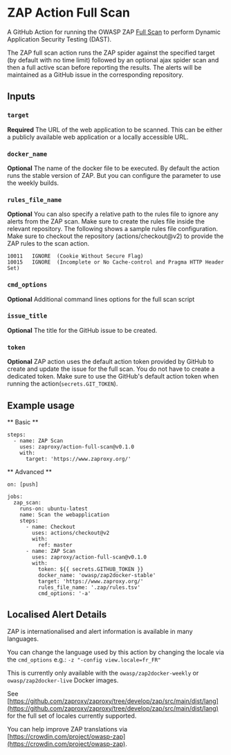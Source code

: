 # ZAP Action Full Scan

A GitHub Action for running the OWASP ZAP [Full Scan](https://www.zaproxy.org/docs/docker/full-scan/) to perform
Dynamic Application Security Testing (DAST). 

The ZAP full scan action runs the ZAP spider against the specified target (by default with no time limit) followed by an 
optional ajax spider scan and then a full active scan before reporting the results. The alerts will be maintained as a 
GitHub issue in the corresponding repository.

## Inputs

### `target`

**Required** The URL of the web application to be scanned. This can be either a publicly available web application or a locally
accessible URL.

### `docker_name`

**Optional** The name of the docker file to be executed. By default the action runs the stable version of ZAP. But you can 
configure the parameter to use the weekly builds.

### `rules_file_name`

**Optional** You can also specify a relative path to the rules file to ignore any alerts from the ZAP scan. Make sure to create
the rules file inside the relevant repository. The following shows a sample rules file configuration.
Make sure to checkout the repository (actions/checkout@v2) to provide the ZAP rules to the scan action.

```tsv
10011	IGNORE	(Cookie Without Secure Flag)
10015	IGNORE	(Incomplete or No Cache-control and Pragma HTTP Header Set)
``` 

### `cmd_options`

**Optional** Additional command lines options for the full scan script

### `issue_title`

**Optional** The title for the GitHub issue to be created.

### `token`

**Optional** ZAP action uses the default action token provided by GitHub to create and update the issue for the full scan.
You do not have to create a dedicated token. Make sure to use the GitHub's default action token when running the action(`secrets.GIT_TOKEN`).

## Example usage

** Basic **
```
steps:
  - name: ZAP Scan
    uses: zaproxy/action-full-scan@v0.1.0
    with:
      target: 'https://www.zaproxy.org/'
```

** Advanced **

```
on: [push]

jobs:
  zap_scan:
    runs-on: ubuntu-latest
    name: Scan the webapplication
    steps:
      - name: Checkout
        uses: actions/checkout@v2
        with:
          ref: master
      - name: ZAP Scan
        uses: zaproxy/action-full-scan@v0.1.0
        with:
          token: ${{ secrets.GITHUB_TOKEN }}
          docker_name: 'owasp/zap2docker-stable'
          target: 'https://www.zaproxy.org/'
          rules_file_name: '.zap/rules.tsv'
          cmd_options: '-a'
```

## Localised Alert Details

ZAP is internationalised and alert information is available in many languages.

You can change the language used by this action by changing the locale via the `cmd_options` e.g.: `-z "-config view.locale=fr_FR"`

This is currently only available with the `owasp/zap2docker-weekly` or `owasp/zap2docker-live` Docker images.

See [https://github.com/zaproxy/zaproxy/tree/develop/zap/src/main/dist/lang](https://github.com/zaproxy/zaproxy/tree/develop/zap/src/main/dist/lang) for the full set of locales currently supported.

You can help improve ZAP translations via [https://crowdin.com/project/owasp-zap](https://crowdin.com/project/owasp-zap). 
